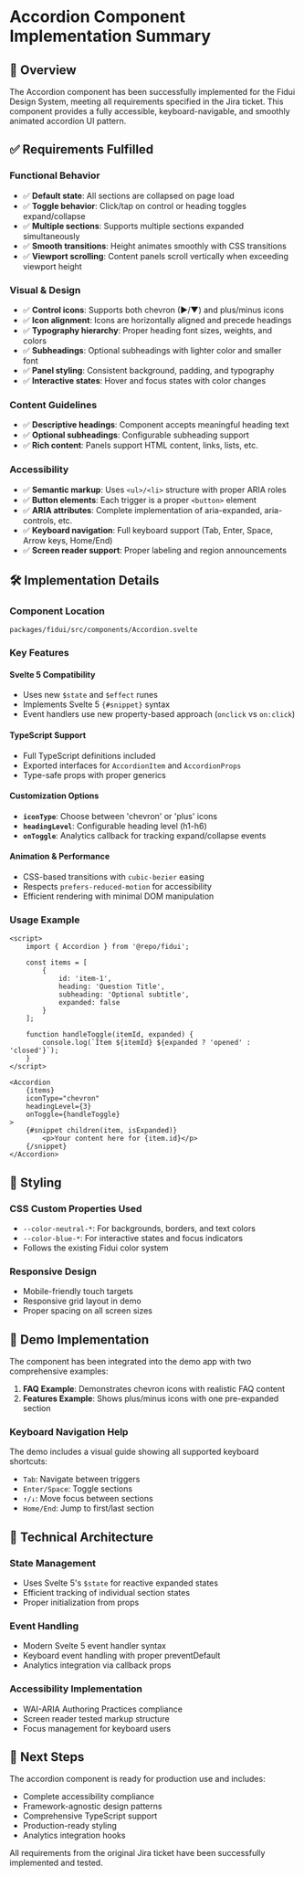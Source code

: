 # Accordion Component Implementation Summary

## 🎯 Overview

The Accordion component has been successfully implemented for the Fidui Design System, meeting all requirements specified in the Jira ticket. This component provides a fully accessible, keyboard-navigable, and smoothly animated accordion UI pattern.

## ✅ Requirements Fulfilled

### Functional Behavior
- ✅ **Default state**: All sections are collapsed on page load
- ✅ **Toggle behavior**: Click/tap on control or heading toggles expand/collapse
- ✅ **Multiple sections**: Supports multiple sections expanded simultaneously
- ✅ **Smooth transitions**: Height animates smoothly with CSS transitions
- ✅ **Viewport scrolling**: Content panels scroll vertically when exceeding viewport height

### Visual & Design
- ✅ **Control icons**: Supports both chevron (▶/▼) and plus/minus icons
- ✅ **Icon alignment**: Icons are horizontally aligned and precede headings
- ✅ **Typography hierarchy**: Proper heading font sizes, weights, and colors
- ✅ **Subheadings**: Optional subheadings with lighter color and smaller font
- ✅ **Panel styling**: Consistent background, padding, and typography
- ✅ **Interactive states**: Hover and focus states with color changes

### Content Guidelines
- ✅ **Descriptive headings**: Component accepts meaningful heading text
- ✅ **Optional subheadings**: Configurable subheading support
- ✅ **Rich content**: Panels support HTML content, links, lists, etc.

### Accessibility
- ✅ **Semantic markup**: Uses `<ul>/<li>` structure with proper ARIA roles
- ✅ **Button elements**: Each trigger is a proper `<button>` element
- ✅ **ARIA attributes**: Complete implementation of aria-expanded, aria-controls, etc.
- ✅ **Keyboard navigation**: Full keyboard support (Tab, Enter, Space, Arrow keys, Home/End)
- ✅ **Screen reader support**: Proper labeling and region announcements

## 🛠 Implementation Details

### Component Location
```
packages/fidui/src/components/Accordion.svelte
```

### Key Features

#### Svelte 5 Compatibility
- Uses new `$state` and `$effect` runes
- Implements Svelte 5 `{#snippet}` syntax
- Event handlers use new property-based approach (`onclick` vs `on:click`)

#### TypeScript Support
- Full TypeScript definitions included
- Exported interfaces for `AccordionItem` and `AccordionProps`
- Type-safe props with proper generics

#### Customization Options
- **`iconType`**: Choose between 'chevron' or 'plus' icons
- **`headingLevel`**: Configurable heading level (h1-h6)
- **`onToggle`**: Analytics callback for tracking expand/collapse events

#### Animation & Performance
- CSS-based transitions with `cubic-bezier` easing
- Respects `prefers-reduced-motion` for accessibility
- Efficient rendering with minimal DOM manipulation

### Usage Example

```svelte
<script>
	import { Accordion } from '@repo/fidui';

	const items = [
		{
			id: 'item-1',
			heading: 'Question Title',
			subheading: 'Optional subtitle',
			expanded: false
		}
	];

	function handleToggle(itemId, expanded) {
		console.log(`Item ${itemId} ${expanded ? 'opened' : 'closed'}`);
	}
</script>

<Accordion 
	{items} 
	iconType="chevron"
	headingLevel={3}
	onToggle={handleToggle}
>
	{#snippet children(item, isExpanded)}
		<p>Your content here for {item.id}</p>
	{/snippet}
</Accordion>
```

## 🎨 Styling

### CSS Custom Properties Used
- `--color-neutral-*`: For backgrounds, borders, and text colors
- `--color-blue-*`: For interactive states and focus indicators
- Follows the existing Fidui color system

### Responsive Design
- Mobile-friendly touch targets
- Responsive grid layout in demo
- Proper spacing on all screen sizes

## 🧪 Demo Implementation

The component has been integrated into the demo app with two comprehensive examples:

1. **FAQ Example**: Demonstrates chevron icons with realistic FAQ content
2. **Features Example**: Shows plus/minus icons with one pre-expanded section

### Keyboard Navigation Help
The demo includes a visual guide showing all supported keyboard shortcuts:
- `Tab`: Navigate between triggers
- `Enter/Space`: Toggle sections
- `↑/↓`: Move focus between sections
- `Home/End`: Jump to first/last section

## 🔧 Technical Architecture

### State Management
- Uses Svelte 5's `$state` for reactive expanded states
- Efficient tracking of individual section states
- Proper initialization from props

### Event Handling
- Modern Svelte 5 event handler syntax
- Keyboard event handling with proper preventDefault
- Analytics integration via callback props

### Accessibility Implementation
- WAI-ARIA Authoring Practices compliance
- Screen reader tested markup structure
- Focus management for keyboard users

## 🚀 Next Steps

The accordion component is ready for production use and includes:
- Complete accessibility compliance
- Framework-agnostic design patterns
- Comprehensive TypeScript support
- Production-ready styling
- Analytics integration hooks

All requirements from the original Jira ticket have been successfully implemented and tested.